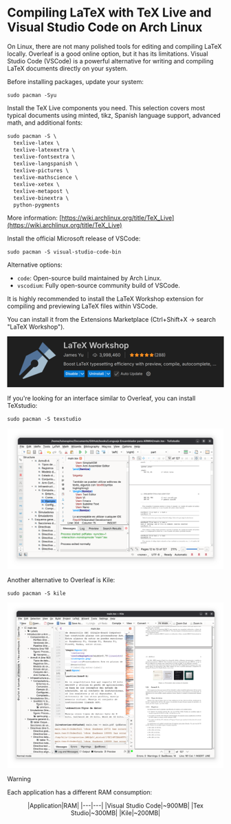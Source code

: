 # Compiling LaTeX with TeX Live and Visual Studio Code on Arch Linux

On Linux, there are not many polished tools for editing and compiling LaTeX locally. Overleaf is a good online option, but it has its limitations. Visual Studio Code (VSCode) is a powerful alternative for writing and compiling LaTeX documents directly on your system.

Before installing packages, update your system:
```
sudo pacman -Syu
```

Install the TeX Live components you need. This selection covers most typical documents using minted, tikz, Spanish language support, advanced math, and additional fonts:
```
sudo pacman -S \
  texlive-latex \
  texlive-latexextra \
  texlive-fontsextra \
  texlive-langspanish \
  texlive-pictures \
  texlive-mathscience \
  texlive-xetex \
  texlive-metapost \
  texlive-binextra \
  python-pygments
```


More information:
[https://wiki.archlinux.org/title/TeX_Live](https://wiki.archlinux.org/title/TeX_Live)


Install the official Microsoft release of VSCode:
```
sudo pacman -S visual-studio-code-bin
```

Alternative options:
- `code`: Open-source build maintained by Arch Linux.
- `vscodium`: Fully open-source community build of VSCode.

It is highly recommended to install the LaTeX Workshop extension for compiling and previewing LaTeX files within VSCode.

You can install it from the Extensions Marketplace (Ctrl+Shift+X → search "LaTeX Workshop").

![alt text](Texlive-VSCode-latexworkshop.png)


If you're looking for an interface similar to Overleaf, you can install TeXstudio:
```
sudo pacman -S texstudio
```

![alt text](Texlive-VSCode-texstudio.png)

Another alternative to Overleaf is Kile:
```
sudo pacman -S kile
```

![alt text](Texlive-VSCode-kile.png)


>[!WARNING]
>Each application has a different RAM consumption:

<div align="center">
|Application|RAM|
|---|---|
|Visual Studio Code|~900MB|
|Tex Studio|~300MB|
|Kile|~200MB|
</div>